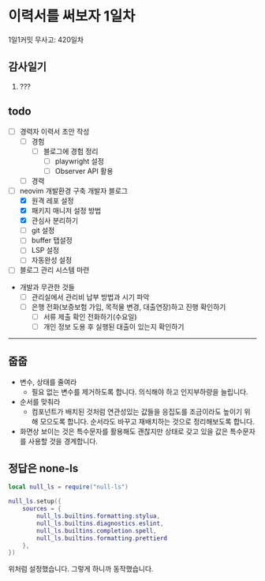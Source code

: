 # 이력서를 써보자 1일차

1일1커밋 무사고: 420일차

## 감사일기

1. ???

## todo

- [ ] 경력자 이력서 초안 작성
  - [ ] 경험
    - [ ] 블로그에 경험 정리
      - [ ] playwright 설정
      - [ ] Observer API 활용
  - [ ] 경력
- [ ] neovim 개발환경 구축 개발자 블로그
  - [x] 원격 레포 설정
  - [x] 패키지 매니저 설정 방법
  - [x] 관심사 분리하기
  - [ ] git 설정
  - [ ] buffer 탭설정
  - [ ] LSP 설정
  - [ ] 자동완성 설정
- [ ] 블로그 관리 시스템 마련
- 개발과 무관한 것들
  - [ ] 관리실에서 관리비 납부 방법과 시기 파악
  - [ ] 은행 전화(보증보험 가입, 목적물 변경, 대출연장)하고 진행 확인하기
    - [ ] 서류 제출 확인 전화하기(수요일)
    - [ ] 개인 정보 도용 후 실행된 대출이 있는지 확인하기

---

## 줍줍

- 변수, 상태를 줄여라
  - 필요 없는 변수를 제거하도록 합니다. 의식해야 하고 인지부하량을 늘립니다.
- 순서를 맞춰라
  - 컴포넌트가 배치된 것처럼 연관성있는 값들을 응집도를 조금이라도 높이기 위해 모으도록 합니다. 순서라도 바꾸고 재배치하는 것으로 정리해보도록 합니다.
- 화면상 보이는 것은 특수문자를 활용해도 괜찮지만 상태로 갖고 있을 값은 특수문자를 사용할 것을 경계합니다.

## 정답은 none-ls

```lua
local null_ls = require("null-ls")

null_ls.setup({
	sources = {
		null_ls.builtins.formatting.stylua,
		null_ls.builtins.diagnostics.eslint,
		null_ls.builtins.completion.spell,
		null_ls.builtins.formatting.prettierd
	},
})
```

위처럼 설정했습니다. 그렇게 하니까 동작했습니다.
